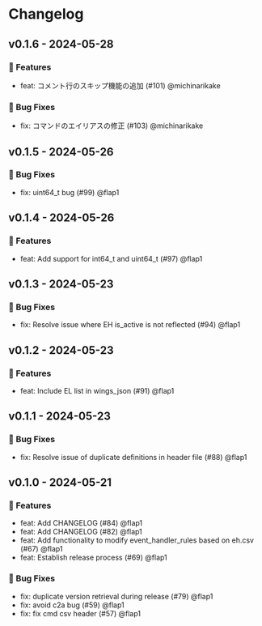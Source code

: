 # Changelog

## v0.1.6 - 2024-05-28

### 💎 Features

* feat: コメント行のスキップ機能の追加 (#101) @michinarikake

### 🐛 Bug Fixes

* fix: コマンドのエイリアスの修正 (#103) @michinarikake

## v0.1.5 - 2024-05-26

### 🐛 Bug Fixes

* fix: uint64_t bug (#99) @flap1

## v0.1.4 - 2024-05-26

### 💎 Features

* feat: Add support for int64_t and uint64_t (#97) @flap1

## v0.1.3 - 2024-05-23

### 🐛 Bug Fixes

* fix: Resolve issue where EH is_active is not reflected (#94) @flap1

## v0.1.2 - 2024-05-23

### 💎 Features

* feat: Include EL list in wings_json (#91) @flap1

## v0.1.1 - 2024-05-23

### 🐛 Bug Fixes

* fix: Resolve issue of duplicate definitions in header file (#88) @flap1

## v0.1.0 - 2024-05-21

### 💎 Features

* feat: Add CHANGELOG (#84) @flap1
* feat: Add CHANGELOG (#82) @flap1
* feat: Add functionality to modify event_handler_rules based on eh.csv (#67) @flap1
* feat: Establish release process (#69) @flap1

### 🐛 Bug Fixes

* fix: duplicate version retrieval during release (#79) @flap1
* fix: avoid c2a bug (#59) @flap1
* fix: fix cmd csv header (#57) @flap1
